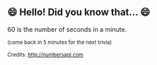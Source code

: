 ## :smile: Hello! Did you know that... :smile:
60 is the number of seconds in a minute.

<sup>(come back in 5 minutes for the next trivia)</sup>


<sup>Credits: http://numbersapi.com</sup>
